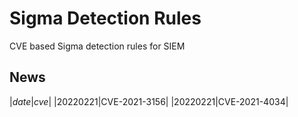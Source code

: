 # Sigma Detection Rules
CVE based Sigma detection rules for SIEM  

## News
|_date_|_cve_|
|20220221|CVE-2021-3156|
|20220221|CVE-2021-4034|

